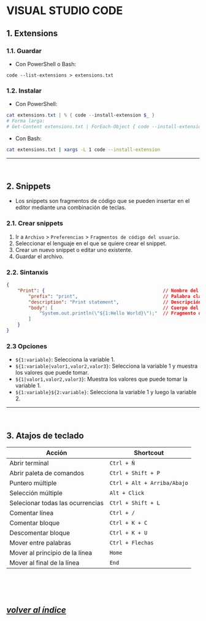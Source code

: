 # VISUAL STUDIO CODE

## 1. Extensions
### 1.1. Guardar
- Con PowerShell o Bash:
```
code --list-extensions > extensions.txt
```
### 1.2. Instalar
- Con PowerShell:
```powershell
cat extensions.txt | % { code --install-extension $_ }
# Forma larga:
# Get-Content extensions.txt | ForEach-Object { code --install-extension $_ }
```

- Con Bash:
```bash
cat extensions.txt | xargs -L 1 code --install-extension
```
---
<br>

## 2. Snippets
- Los snippets son fragmentos de código que se pueden insertar en el editor mediante una combinación de teclas.

### 2.1. Crear snippets
1. Ir a `Archivo` > `Preferencias` > `Fragmentos de código del usuario`.
2. Seleccionar el lenguaje en el que se quiere crear el snippet.
3. Crear un nuevo snippet o editar uno existente.
4. Guardar el archivo.

### 2.2. Sintanxis
```json
{
    "Print": {                                           // Nombre del snippet
        "prefix": "print",                               // Palabra clave que se debe escribir para que aparezca el snippet
        "description": "Print statement",                // Descripción
        "body": [                                        // Cuerpo del snippet
            "System.out.println(\"${1:Hello World}\");"  // Fragmento de código
        ]
    }
}
```

### 2.3 Opciones
- `${1:variable}`: Selecciona la variable 1.
- `${1:variable|valor1,valor2,valor3}`: Selecciona la variable 1 y muestra los valores que puede tomar.
- `${1|valor1,valor2,valor3}`: Muestra los valores que puede tomar la variable 1.
- `${1:variable}${2:variable}`: Selecciona la variable 1 y luego la variable 2.
---
<br>

## 3. Atajos de teclado
|  Acción                           |  Shortcout                   |
|---------------------------------  |------------------------------|
|  Abrir terminal                   |  `Ctrl + Ñ`                  |
|  Abrir paleta de comandos         |  `Ctrl + Shift + P`          |
|  Puntero múltiple                 |  `Ctrl + Alt + Arriba/Abajo` |
|  Selección múltiple               |  `Alt + Click`               |
|  Selecionar todas las ocurrencias |  `Ctrl + Shift + L`          |
|  Comentar línea                   |  `Ctrl + /`                  |
|  Comentar bloque                  |  `Ctrl + K + C`              |
|  Descomentar bloque               |  `Ctrl + K + U`              |
|  Mover entre palabras             |  `Ctrl + Flechas`            |
|  Mover al principio de la línea   |  `Home`                      |
|  Mover al final de la línea       |  `End`                       |


<br><br><br>

## *[volver al índice](../index.md)*